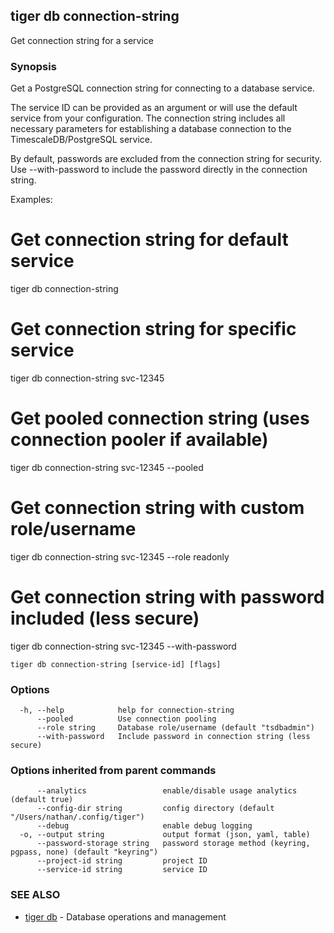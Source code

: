 ## tiger db connection-string

Get connection string for a service

### Synopsis

Get a PostgreSQL connection string for connecting to a database service.

The service ID can be provided as an argument or will use the default service
from your configuration. The connection string includes all necessary parameters
for establishing a database connection to the TimescaleDB/PostgreSQL service.

By default, passwords are excluded from the connection string for security.
Use --with-password to include the password directly in the connection string.

Examples:
  # Get connection string for default service
  tiger db connection-string

  # Get connection string for specific service
  tiger db connection-string svc-12345

  # Get pooled connection string (uses connection pooler if available)
  tiger db connection-string svc-12345 --pooled

  # Get connection string with custom role/username
  tiger db connection-string svc-12345 --role readonly

  # Get connection string with password included (less secure)
  tiger db connection-string svc-12345 --with-password

```
tiger db connection-string [service-id] [flags]
```

### Options

```
  -h, --help            help for connection-string
      --pooled          Use connection pooling
      --role string     Database role/username (default "tsdbadmin")
      --with-password   Include password in connection string (less secure)
```

### Options inherited from parent commands

```
      --analytics                 enable/disable usage analytics (default true)
      --config-dir string         config directory (default "/Users/nathan/.config/tiger")
      --debug                     enable debug logging
  -o, --output string             output format (json, yaml, table)
      --password-storage string   password storage method (keyring, pgpass, none) (default "keyring")
      --project-id string         project ID
      --service-id string         service ID
```

### SEE ALSO

* [tiger db](tiger_db.md)	 - Database operations and management


